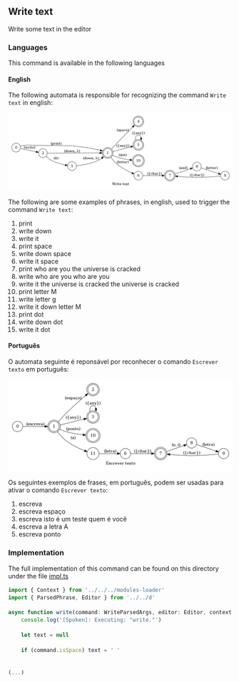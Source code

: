## Write text

Write some text in the editor

### Languages

This command is available in the following languages

#### English

The following automata is responsible for recognizing the command `Write text` in english:

![English](phrase_en-US.png)

The following are some examples of phrases, in english, used to trigger the command `Write text`:

1. print
2. write down
3. write it
4. print space
5. write down space
6. write it space
7. print who are you the universe is cracked
8. write who are you who are you
9. write it the universe is cracked the universe is cracked
10. print letter M
11. write letter g
12. write it down letter M
13. print dot
14. write down dot
15. write it dot

#### Português

O automata seguinte é reponsável por reconhecer o comando `Escrever texto` em português:

![Português](phrase_pt-BR.png)

Os seguintes exemplos de frases, em português, podem ser usadas para ativar o comando `Escrever texto`:

1. escreva
2. escreva espaço
3. escreva isto é um teste quem é você
4. escreva a letra A
5. escreva ponto

### Implementation

The full implementation of this command can be found on this directory under the file [impl.ts](impl.ts)

```typescript
import { Context } from '../../../modules-loader'
import { ParsedPhrase, Editor } from '../../d'

async function write(command: WriteParsedArgs, editor: Editor, context: Context) {
    console.log('[Spoken]: Executing: "write."')

    let text = null

    if (command.isSpace) text = ' '
   

(...)
```